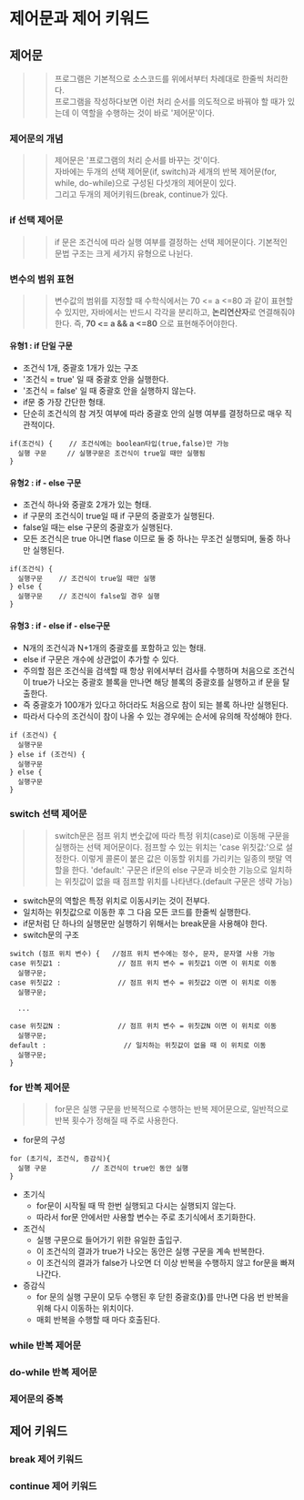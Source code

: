 # 제어문과 제어 키워드

## 제어문
>> 프로그램은 기본적으로 소스코드를 위에서부터 차례대로 한줄씩 처리한다.<br>
>> 프로그램을 작성하다보면 이런 처리 순서를 의도적으로 바꿔야 할 때가 있는데 이 역할을 수행하는 것이 바로 '제어문'이다.
### 제어문의 개념
>> 제어문은 '프로그램의 처리 순서를 바꾸는 것'이다.<br>
>> 자바에는 두개의 선택 제어문(if, switch)과 세개의 반복 제어문(for, while, do-while)으로 구성된 다섯개의 제어문이 있다.<br>
>> 그리고 두개의 제어키워드(break, continue가 있다.
### if 선택 제어문
>> if 문은 조건식에 따라 실행 여부를 결정하는 선택 제어문이다.
>> 기본적인 문법 구조는 크게 세가지 유형으로 나뉜다.

### 변수의 범위 표현
>> 변수값의 범위를 지정할 때 수학식에서는 70 <= a <=80 과 같이 표현할 수 있지만,
>> 자바에서는 반드시 각각을 분리하고, **논리연산자**로 연결해줘야 한다.
>> 즉, <b>70 <= a && a <=80</b> 으로 표현해주어야한다.
#### 유형1 : if 단일 구문
- 조건식 1개, 중괄호 1개가 있는 구조
- '조건식 = true' 일 때 중괄호 안을 실행한다.
- '조건식 = false' 일 때 중괄호 안을 실행하지 않는다.
- if문 중 가장 간단한 형태.
- 단순히 조건식의 참 겨짓 여부에 따라 중괄호 안의 실행 여부를 결정하므로 매우 직관적이다.
```
if(조건식) {    // 조건식에는 boolean타입(true,false)만 가능
  실행 구문     // 실행구문은 조건식이 true일 때만 실행됨
}
```
#### 유형2 : if - else 구문
- 조건식 하나와 중괄호 2개가 있는 형태.
- if 구문의 조건식이 true일 때 if 구문의 중괄호가 실행된다.
- false일 때는 else 구문의 중괄호가 실행된다.
- 모든 조건식은 true 아니면 flase 이므로 둘 중 하나는 무조건 실행되며, 둘중 하나만 실행된다.
```
if(조건식) {   
  실행구문    // 조건식이 true일 때만 실행
} else {
  실행구문    // 조건식이 false일 경우 실행
}
```
#### 유형3 : if - else if - else구문
- N개의 조건식과 N+1개의 중괄호를 포함하고 있는 형태.
- else if 구문은 개수에 상관없이 추가할 수 있다.
- 주의할 점은 조건식을 검색할 때 항상 위에서부터 검사를 수행하며 처음으로 조건식이 true가 나오는 중괄호 블록을 만나면 해당 블록의 중괄호를 실행하고 if 문을 탈출한다.
- 즉 중괄호가 100개가 있다고 하더라도 처음으로 참이 되는 블록 하나만 실행된다.
- 따라서 다수의 조건식이 참이 나올 수 있는 경우에는 순서에 유의해 작성해야 한다.
```
if (조건식) {
  실행구문
} else if (조건식) {
  실행구문
} else {
  실행구문
}
```
### switch 선택 제어문
>> switch문은 점프 위치 변숫값에 따라 특정 위치(case)로 이동해 구문을 실행하는 선택 제어문이다.
>> 점프할 수 있는 위치는 'case 위칫값:'으로 설정한다.
>> 이렇게 콜론이 붙은 값은 이동할 위치를 가리키는 일종의 팻말 역할을 한다.
>> 'default:' 구문은 if문의 else 구문과 비슷한 기능으로 일치하는 위칫값이 없을 때 점프할 위치를 나타낸다.(default 구문은 생략 가능)
- switch문의 역할은 특정 위치로 이동시키는 것이 전부다.
- 일치하는 위칫값으로 이동한 후 그 다음 모든 코드를 한줄씩 실행한다.
- if문처럼 단 하나의 실행문만 실행하기 위해서는 break문을 사용해야 한다.
- switch문의 구조
```
switch (점프 위치 변수) {   //점프 위치 변수에는 정수, 문자, 문자열 사용 가능
case 위칫값1 :              // 점프 위치 변수 = 위칫값1 이면 이 위치로 이동
  실행구문;
case 위칫값2 :              // 점프 위치 변수 = 위칫값2 이면 이 위치로 이동
  실행구문;
  
  ...
  
case 위칫값N :              // 점프 위치 변수 = 위칫값N 이면 이 위치로 이동
  실행구문; 
default :                   // 일치하는 위칫값이 없을 때 이 위치로 이동
  실행구문;
}
```
### for 반복 제어문
>> for문은 실행 구문을 반복적으로 수행하는 반복 제어문으로, 일반적으로 반복 횟수가 정해질 때 주로 사용한다.
- for문의 구성
```
for (초기식, 조건식, 증감식){
  실행 구문           // 조건식이 true인 동안 실행
}
```
  - 초기식
    - for문이 시작될 때 딱 한번 실행되고 다시는 실행되지 않는다.
    - 따라서 for문 안에서만 사용할 변수는 주로 초기식에서 초기화한다.
  - 조건식
    - 실행 구문으로 들어가기 위한 유일한 출입구.
    - 이 조건식의 결과가 true가 나오는 동안은 실행 구문을 계속 반복한다.
    - 이 조건식의 결과가 false가 나오면 더 이상 반복을 수행하지 않고 for문을 빠져나간다. 
  - 증감식    
    - for 문의 실행 구문이 모두 수행된 후 닫힌 중괄호(**}**)를 만나면 다음 번 반복을 위해 다시 이동하는 위치이다.
    - 매회 반복을 수행할 때 마다 호출된다.    
### while 반복 제어문
### do-while 반복 제어문
### 제어문의 중복

## 제어 키워드
### break 제어 키워드
### continue 제어 키워드
